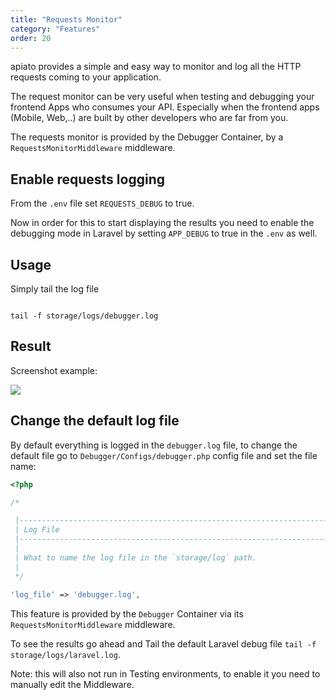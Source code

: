 ```yaml
---
title: "Requests Monitor"
category: "Features"
order: 20
---
```


apiato provides a simple and easy way to monitor and log all the HTTP requests coming to your application.

The request monitor can be very useful when testing and debugging your frontend Apps who consumes your API. Especially when the frontend apps (Mobile, Web,..) are built by other developers who are far from you.

The requests monitor is provided by the Debugger Container, by a `RequestsMonitorMiddleware` middleware.

## Enable requests logging

From the `.env` file set `REQUESTS_DEBUG` to true.

Now in order for this to start displaying the results you need to enable the debugging mode in Laravel by setting `APP_DEBUG` to true in the `.env` as well.

## Usage

Simply tail the log file

```shell

tail -f storage/logs/debugger.log

```

## Result

Screenshot example:

![](https://files.readme.io/25bf091-requests-debugger.png)


## Change the default log file

By default everything is logged in the `debugger.log` file, to change the default file go to `Debugger/Configs/debugger.php` config file and set the file name:

```php
<?php

/*

 |--------------------------------------------------------------------------
 | Log File
 |--------------------------------------------------------------------------
 |
 | What to name the log file in the `storage/log` path.
 |
 */
 
'log_file' => 'debugger.log',

```

This feature is provided by the `Debugger` Container via its `RequestsMonitorMiddleware` middleware.

To see the results go ahead and Tail the default Laravel debug file `tail -f storage/logs/laravel.log`.

Note: this will also not run in Testing environments, to enable it you need to manually edit the Middleware.
